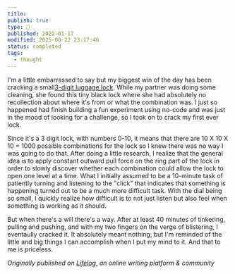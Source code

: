 ```yaml
---
title:
publish: true
type: 🌳
published: 2022-01-17
modified: 2025-08-22 23:17:46
status: completed
tags:
  - thought
---
```

 
I'm a little embarrassed to say but my biggest win of the day has been cracking a small[3-digit luggage lock](https://i5.walmartimages.com/asr/a693d5c2-2ffc-4121-ae2c-836bf9d2118c.5e06ed2dbd62a020eff5fff277915591.jpeg?odnHeight=612&odnWidth=612&odnBg=FFFFFF). While my partner was doing some cleaning, she found this tiny black lock where she had absolutely no recollection about where it's from or what the combination was. I just so happened had finish building a fun experiment using no-code and was just in the mood of looking for a challenge, so I took on to crack my first ever lock. 

Since it's a 3 digit lock, with numbers 0-10, it means that there are 10 X 10 X 10 = 1000 possible combinations for the lock so I knew there was no way I was going to do that. After doing a little research, I realize that the general idea is to apply constant outward pull force on the ring part of the lock in order to slowly discover whether each combination could allow the lock to open one level at a time. What I initially assumed to be a 10-minute task of patiently turning and listening to the "click" that indicates that something is happening turned out to be a much more difficult task. With the dial being so small, I quickly realize how difficult is to not just listen but also feel when something is working as it should. 

But when there's a will there's a way. After at least 40 minutes of tinkering, pulling and pushing, and with my two fingers on the verge of blistering, I eventaully cracked it. It absolutely meant nothing, but I'm reminded of the little and big things I can accomplish when I put my mind to it. And that to me is priceless.

*Originally published on [Lifelog,](https://golifelog.com/) an online writing platform & community*